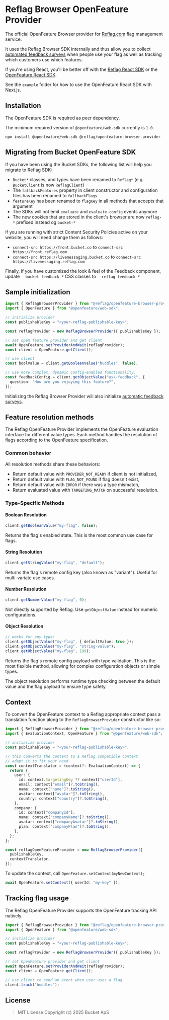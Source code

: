 # Reflag Browser OpenFeature Provider

The official OpenFeature Browser provider for [Reflag.com](https://reflag.com) flag management service.

It uses the Reflag Browser SDK internally and thus allow you to collect [automated feedback surveys](https://github.com/reflagcom/javascript/tree/main/packages/browser-sdk#qualitative-feedback)
when people use your flag as well as tracking which customers use which features.

If you're using React, you'll be better off with the [Reflag React SDK](https://github.com/reflagcom/javascript/blob/main/packages/react-sdk/README.md) or the [OpenFeature React SDK](https://openfeature.dev/docs/reference/technologies/client/web/react/).

See the `example` folder for how to use the OpenFeature React SDK with Next.js.

## Installation

The OpenFeature SDK is required as peer dependency.

The minimum required version of `@openfeature/web-sdk` currently is `1.0`.

```shell
npm install @openfeature/web-sdk @reflag/openfeature-browser-provider
```

## Migrating from Bucket OpenFeature SDK

If you have been using the Bucket SDKs, the following list will help you migrate to Reflag SDK:

- `Bucket*` classes, and types have been renamed to `Reflag*` (e.g. `BucketClient` is now `ReflagClient`)
- The `fallbackFeatures` property in client constructor and configuration files has been renamed to `fallbackFlags`
- `featureKey` has been renamed to `flagKey` in all methods that accepts that argument
- The SDKs will not emit `evaluate` and `evaluate-config` events anymore
- The new cookies that are stored in the client's browser are now `reflag-*` prefixed instead og `bucket-*`

If you are running with strict Content Security Policies active on your website, you will need change them as follows:

- `connect-src https://front.bucket.co` to `connect-src https://front.reflag.com`
- `connect-src https://livemessaging.bucket.co` to `connect-src https://livemessaging.reflag.com`

Finally, if you have customized the look & feel of the Feedback component, update `--bucket-feedback-*` CSS classes to `--reflag-feedback-*`

## Sample initialization

```ts
import { ReflagBrowserProvider } from "@reflag/openfeature-browser-provider";
import { OpenFeature } from "@openfeature/web-sdk";

// initialize provider
const publishableKey = "<your-reflag-publishable-key>";

const reflagProvider = new ReflagBrowserProvider({ publishableKey });

// set open feature provider and get client
await OpenFeature.setProviderAndWait(reflagProvider);
const client = OpenFeature.getClient();

// use client
const boolValue = client.getBooleanValue("huddles", false);

// use more complex, dynamic config-enabled functionality.
const feedbackConfig = client.getObjectValue("ask-feedback", {
  question: "How are you enjoying this feature?",
});
```

Initializing the Reflag Browser Provider will
also initialize [automatic feedback surveys](https://github.com/reflagcom/javascript/tree/main/packages/browser-sdk#qualitative-feedback).

## Feature resolution methods

The Reflag OpenFeature Provider implements the OpenFeature evaluation interface for different value types. Each method handles the resolution of flags according to the OpenFeature specification.

### Common behavior

All resolution methods share these behaviors:

- Return default value with `PROVIDER_NOT_READY` if client is not initialized,
- Return default value with `FLAG_NOT_FOUND` if flag doesn't exist,
- Return default value with `ERROR` if there was a type mismatch,
- Return evaluated value with `TARGETING_MATCH` on successful resolution.

### Type-Specific Methods

#### Boolean Resolution

```ts
client.getBooleanValue("my-flag", false);
```

Returns the flag's enabled state. This is the most common use case for flags.

#### String Resolution

```ts
client.getStringValue("my-flag", "default");
```

Returns the flag's remote config key (also known as "variant"). Useful for multi-variate use cases.

#### Number Resolution

```ts
client.getNumberValue("my-flag", 0);
```

Not directly supported by Reflag. Use `getObjectValue` instead for numeric configurations.

#### Object Resolution

```ts
// works for any type:
client.getObjectValue("my-flag", { defaultValue: true });
client.getObjectValue("my-flag", "string-value");
client.getObjectValue("my-flag", 199);
```

Returns the flag's remote config payload with type validation. This is the most flexible method,
allowing for complex configuration objects or simple types.

The object resolution performs runtime type checking between the default value and the flag payload to ensure type safety.

## Context

To convert the OpenFeature context to a Reflag appropriate context
pass a translation function along to the `ReflagBrowserProvider` constructor
like so:

```ts
import { ReflagBrowserProvider } from "@reflag/openfeature-browser-provider";
import { EvaluationContext, OpenFeature } from "@openfeature/web-sdk";

// initialize provider
const publishableKey = "<your-reflag-publishable-key>";

// this converts the context to a Reflag compatible context
// adapt it to fit your need
const contextTranslator = (context?: EvaluationContext) => {
  return {
    user: {
      id: context.targetingKey ?? context["userId"],
      email: context["email"]?.toString(),
      name: context["name"]?.toString(),
      avatar: context["avatar"]?.toString(),
      country: context["country"]?.toString(),
    },
    company: {
      id: context["companyId"],
      name: context["companyName"]?.toString(),
      avatar: context["companyAvatar"]?.toString(),
      plan: context["companyPlan"]?.toString(),
    },
  };
};

const reflagOpenFeatureProvider = new ReflagBrowserProvider({
  publishableKey,
  contextTranslator,
});
```

To update the context, call `OpenFeature.setContext(myNewContext);`

```ts
await OpenFeature.setContext({ userId: "my-key" });
```

## Tracking flag usage

The Reflag OpenFeature Provider supports the OpenFeature tracking API
natively.

```ts
import { ReflagBrowserProvider } from "@reflag/openfeature-browser-provider";
import { OpenFeature } from "@openfeature/web-sdk";

// initialize provider
const publishableKey = "<your-reflag-publishable-key>";

const reflagProvider = new ReflagBrowserProvider({ publishableKey });

// set OpenFeature provider and get client
await OpenFeature.setProviderAndWait(reflagProvider);
const client = OpenFeature.getClient();

// use client to send an event when user uses a flag
client.track("huddles");
```

## License

> MIT License
> Copyright (c) 2025 Bucket ApS
